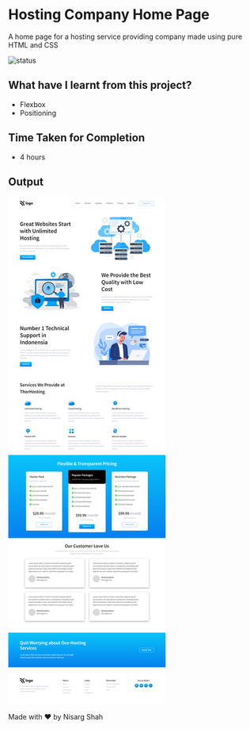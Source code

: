 # Hosting Company Home Page
A home page for a hosting service providing company made using pure HTML and CSS

![status](https://img.shields.io/badge/status-ongoing-green)

## What have I learnt from this project?
- Flexbox
- Positioning

## Time Taken for Completion
- 4 hours

<!-- ### Checkout the Project here : [interior-decors](https://interior-decors.netlify.app/) -->

## Output
![output](output.png)

Made with ❤️ by Nisarg Shah


